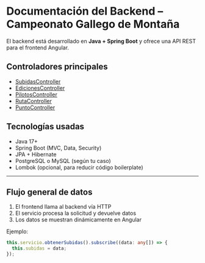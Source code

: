 # Documentación del Backend – Campeonato Gallego de Montaña

El backend está desarrollado en **Java + Spring Boot** y ofrece una API REST para el frontend Angular.

## Controladores principales

- [SubidasController](subidas.controller.md)
- [EdicionesController](ediciones.controller.md)
- [PilotosController](pilotos.controller.md)
- [RutaController](ruta.controller.md)
- [PuntoController](punto.controller.md)

## Tecnologías usadas

- Java 17+
- Spring Boot (MVC, Data, Security)
- JPA + Hibernate
- PostgreSQL o MySQL (según tu caso)
- Lombok (opcional, para reducir código boilerplate)

---

## Flujo general de datos

1. El frontend llama al backend vía HTTP
2. El servicio procesa la solicitud y devuelve datos
3. Los datos se muestran dinámicamente en Angular

Ejemplo:
```ts
this.servicio.obtenerSubidas().subscribe((data: any[]) => {
  this.subidas = data;
});